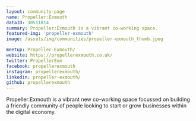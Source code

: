 ```yaml
---
layout: community-page
name: Propeller:Exmouth
dataID: 30511814
summary: Propeller:Exmouth is a vibrant co-working space.
featured-img: 'propeller-exmouth'
image: /assets/img/communities/propeller-exmouth_thumb.jpeg

meetup: Propeller-Exmouth/
website: https://propellerexmouth.co.uk/
twitter: PropellerExm
facebook: propellerexmouth
instagram: propellerexmouth/
linkedin: propeller-exmouth/
github: propellerexmouth
---
```

Propeller:Exmouth is a vibrant new co-working space focussed on building a friendly
community of people looking to start or grow businesses within the digital economy.
